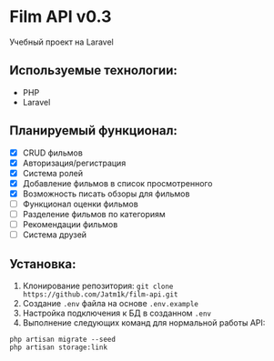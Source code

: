 # Film API v0.3

Учебный проект на Laravel

## Используемые технологии:

* PHP
* Laravel

## Планируемый функционал:

- [x] CRUD фильмов
- [x] Авторизация/регистрация
- [x] Система ролей
- [x] Добавление фильмов в список просмотренного
- [x] Возможность писать обзоры для фильмов
- [ ] Функционал оценки фильмов
- [ ] Разделение фильмов по категориям
- [ ] Рекомендации фильмов
- [ ] Система друзей

## Установка:

1. Клонирование репозитория:
   `git clone https://github.com/Jatm1k/film-api.git`
2. Создание `.env` файла на основе `.env.example`
3. Настройка подключения к БД в созданном `.env`
4. Выполнение следующих команд для нормальной работы API:

```
php artisan migrate --seed
php artisan storage:link
```